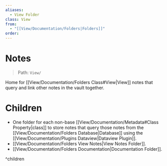 ```yaml
---
aliases:
  - View Folder
class: View
from:
  - "[[View/Documentation/Folders|Folders]]"
order:
---
```

# Notes

> Path: `View/`

Home for [[View/Documentation/Folders Class#View|View]] notes that query and link other notes in the vault together.

# Children

- One folder for each non-base [[View/Documentation/Metadata#Class Property|class]] to store notes that query those notes from the [[View/Documentation/Folders Database|Database]] using the [[View/Documentation/Plugins Dataview|Dataview Plugin]].
- [[View/Documentation/Folders View Notes|View Notes Folder]].
- [[View/Documentation/Folders Documentation|Documentation Folder]].

^children
